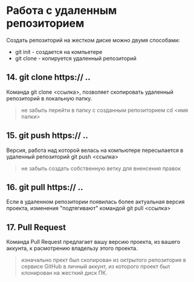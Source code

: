 # Работа с удаленным репозиторием 
Создать репозиторий на жестком диске можно двумя способами:
* git init - создается на компьетере 
* git clone - копируется удаленный репозиторий

## 14. git clone https:// ..
Команда git clone <ссылка>, позволяет скопировать удаленный репозиторий в локальную папку.
> не забыть перейти в папку с созданным репозиторием cd <имя папки>


## 15. git push https:// ..
Версия, работа над которой велась на компьютере пересылается в удаленный репозиторий
git push <ссылка>
> не забыть создать собственную ветку для вненсения правок

## 16. git pull https:// ..
Если в удаленном репозитории появилась более актуальная версия проекта, изменения "подтягивают" командой git pull <ссылка>

## 17. Pull Request
Команда Pull Request предлагает вашу версию проекта, из вашего аккунта, к расмотрению владельзу этого проекта.
> изначально прект был скопирован из октрытого репозитория в сервисе GitHub в личный аккунт, из которого проект был клонирован на жесткий диск ПК.



